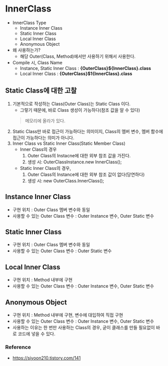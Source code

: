 # InnerClass
* InnerClass Type
    * Instance Inner Class 
    * Static Inner Class
    * Local Inner Class
    * Anonymous Object
* 왜 사용하는가?
    * 해당 Outer(Class, Method)에서만 사용하기 위해서 사용한다.
* Compile 시, Class Name
    * Instance, Static Inner Class : **{OuterClass}${InnerClass}.class**
    * Local Inner Class : **{OuterClass}$1{InnerClass}.class**


## Static Class에 대한 고찰
1. 기본적으로 작성하는 Class(Outer Class)는 Static Class 이다.
    * 그렇기 때문에, 바로 Class 생성이 가능하다(참조 값을 알 수 있다)
    > 메모리에 올라가 있다.
2. Static Class만 바로 접근이 가능하다는 의미이지, Class의 멤버 변수,
멤버 함수에 접근이 가능하다는 의미가 아니다.
3. Inner Class vs Static Inner Class(Static Member Class)
    * Inner Class의 경우
        1) Outer Class의 Instacne에 대한 외부 참조 값을 가진다.
        2) 생성 시: OuterClassInstance.new InnerClass();
    * Static Inner Class의 경우, 
        1) Outer Class의 Instance에 대한 외부 참조 값이 없다(당연하다)
        2) 생성 시: new OuterClass.InnerClass();


## Instance Inner Class
* 구현 위치 : Outer Class 멤버 변수와 동일
* 사용할 수 있는 Outer Class 변수 : Outer Instance 변수, Outer Static 변수


## Static Inner Class
* 구현 위치 : Outer Class 멤버 변수와 동일
* 사용할 수 있는 Outer Class 변수 : Outer Static 변수


## Local Inner Class
* 구현 위치 : Method 내부에 구현
* 사용할 수 있는 Outer Class 변수 : Outer Instance 변수, Outer Static 변수


## Anonymous Object
* 구현 위치 : Method 내부에 구현, 변수에 대입하여 직접 구현
* 사용할 수 있는 Outer Class 변수 : Outer Instance 변수, Outer Static 변수
* 사용하는 이유는 한 번만 사용하는 Class의 경우, 굳이 클래스를 만들 필요없이 바로 코드에 넣을 수 있다.

### Reference
* https://siyoon210.tistory.com/141
